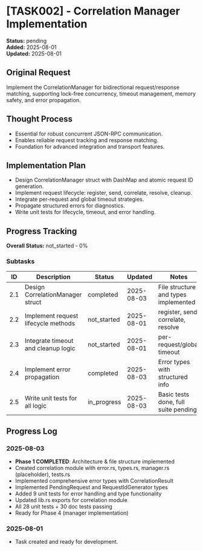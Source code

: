 # [TASK002] - Correlation Manager Implementation

**Status:** pending  
**Added:** 2025-08-01  
**Updated:** 2025-08-01

## Original Request
Implement the CorrelationManager for bidirectional request/response matching, supporting lock-free concurrency, timeout management, memory safety, and error propagation.

## Thought Process
- Essential for robust concurrent JSON-RPC communication.
- Enables reliable request tracking and response matching.
- Foundation for advanced integration and transport features.

## Implementation Plan
- Design CorrelationManager struct with DashMap and atomic request ID generation.
- Implement request lifecycle: register, send, correlate, resolve, cleanup.
- Integrate per-request and global timeout strategies.
- Propagate structured errors for diagnostics.
- Write unit tests for lifecycle, timeout, and error handling.

## Progress Tracking
**Overall Status:** not_started - 0%

### Subtasks
| ID   | Description                                 | Status      | Updated    | Notes                                 |
|------|---------------------------------------------|-------------|------------|---------------------------------------|
| 2.1  | Design CorrelationManager struct            | completed   | 2025-08-03 | File structure and types implemented |
| 2.2  | Implement request lifecycle methods         | not_started | 2025-08-01 | register, send, correlate, resolve    |
| 2.3  | Integrate timeout and cleanup logic         | not_started | 2025-08-01 | per-request/global timeout            |
| 2.4  | Implement error propagation                 | completed   | 2025-08-03 | Error types with structured info      |
| 2.5  | Write unit tests for all logic              | in_progress | 2025-08-03 | Basic tests done, full suite pending |

## Progress Log
### 2025-08-03
- **Phase 1 COMPLETED**: Architecture & file structure implemented
- Created correlation module with error.rs, types.rs, manager.rs (placeholder), tests.rs
- Implemented comprehensive error types with CorrelationResult<T>
- Implemented PendingRequest and RequestIdGenerator types
- Added 9 unit tests for error handling and type functionality  
- Updated lib.rs exports for correlation module
- All 28 unit tests + 30 doc tests passing
- Ready for Phase 4 (manager implementation)

### 2025-08-01
- Task created and ready for development.
